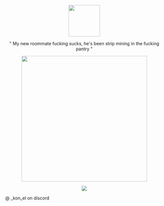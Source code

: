 <p align="center">
      <img height=100 src="https://github.com/user-attachments/assets/5ce2b122-6a38-49fe-8198-5ec01a907ed2">
    </p>
    
<p align="center">
 "  My new roommate fucking sucks, he's been strip mining in the fucking pantry  "

<p align="center">
      <img height=400 src="https://github.com/user-attachments/assets/37827a16-759f-4c9c-b968-90eb0d02d0bf">
    </p>

<p align="center">
      <img src="https://github.com/user-attachments/assets/87b5da25-e29c-4e1a-b3ec-32d9670e0b5a">
    </p>



@ _kon_el on discord
